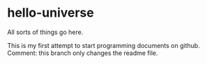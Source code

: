 # hello-universe
All sorts of things go here.

This is my first attempt to start programming documents on github.
Comment: this branch only changes the readme file.

